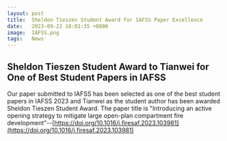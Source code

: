 ```yaml
---
layout: post
title:  Sheldon Tieszen Student Award for IAFSS Paper Excellence
date:   2023-09-22 18:01:35 +0800
image:  IAFSS.png
tags:   News
---
```

## Sheldon Tieszen Student Award to Tianwei for One of Best Student Papers in IAFSS

Our paper submitted to IAFSS has been selected as one of the best student papers in IAFSS 2023 and Tianwei as the student author has been awarded Sheldon Tieszen Student Award. The paper title is "Introducing an active opening strategy to mitigate large open-plan compartment fire development"--[https://doi.org/10.1016/j.firesaf.2023.103981](https://doi.org/10.1016/j.firesaf.2023.103981)
